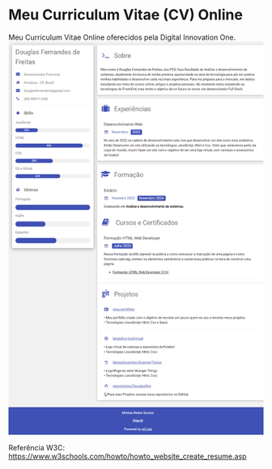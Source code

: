 # Meu Curriculum Vitae (CV) Online

Meu Curriculum Vitae Online oferecidos pela Digital Innovation One.
![preview.png](./preview.png)

Referência
W3C: https://www.w3schools.com/howto/howto_website_create_resume.asp

